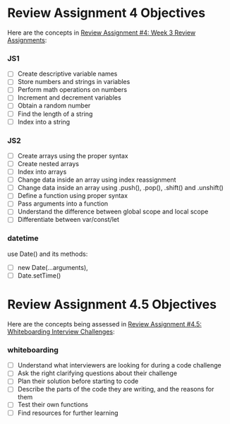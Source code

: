# Review Assignment 4 Objectives

Here are the concepts in [Review Assignment #4: Week 3 Review Assignments](https://classroom.github.com/a/YstbUqX5):

### JS1

- [ ] Create descriptive variable names
- [ ] Store numbers and strings in variables
- [ ] Perform math operations on numbers
- [ ] Increment and decrement variables
- [ ] Obtain a random number
- [ ] Find the length of a string
- [ ] Index into a string

### JS2

- [ ] Create arrays using the proper syntax
- [ ] Create nested arrays
- [ ] Index into arrays
- [ ] Change data inside an array using index reassignment
- [ ] Change data inside an array using .push(), .pop(), .shift() and .unshift()
- [ ] Define a function using proper syntax
- [ ] Pass arguments into a function
- [ ] Understand the difference between global scope and local scope
- [ ] Differentiate between var/const/let

### datetime

use Date() and its methods:

- [ ] new Date(...arguments),
- [ ] Date.setTime()

# Review Assignment 4.5 Objectives

Here are the concepts being assessed in [Review Assignment #4.5: Whiteboarding Interview Challenges](../career/interviewing/week-3-whiteboard-challenges.md):

### whiteboarding

- [ ] Understand what interviewers are looking for during a code challenge
- [ ] Ask the right clarifying questions about their challenge
- [ ] Plan their solution before starting to code
- [ ] Describe the parts of the code they are writing, and the reasons for them
- [ ] Test their own functions
- [ ] Find resources for further learning
